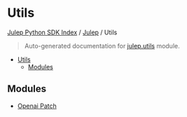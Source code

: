# Utils

[Julep Python SDK Index](../../README.md#julep-python-sdk-index) / [Julep](../index.md#julep) / Utils

> Auto-generated documentation for [julep.utils](../../../../../../julep/utils/__init__.py) module.

- [Utils](#utils)
  - [Modules](#modules)

## Modules

- [Openai Patch](./openai_patch.md)
